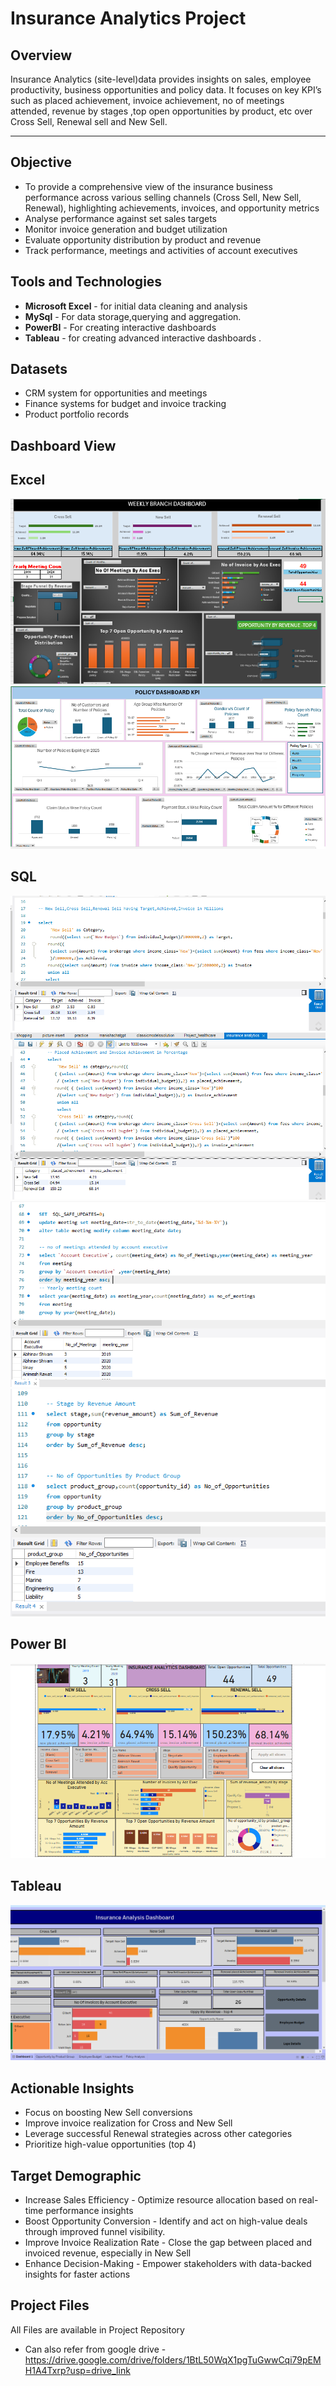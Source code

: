 # Insurance Analytics Project
## Overview
Insurance Analytics (site-level)data  provides insights on sales, employee productivity, business opportunities 
and policy data. It focuses on key KPI’s such as placed achievement, invoice achievement, no of meetings attended, 
revenue by stages ,top open opportunities by product, etc over Cross Sell, Renewal sell and New Sell.

---
## Objective
- To provide a comprehensive view of the insurance business performance across various selling channels (Cross Sell, New Sell, Renewal), highlighting achievements, invoices, and opportunity metrics
- Analyse performance against set sales targets
- Monitor invoice generation and budget utilization
- Evaluate opportunity distribution by product and revenue
- Track performance, meetings and activities of account executives

## Tools and Technologies
- **Microsoft Excel** - for initial data cleaning and analysis
- **MySql** - For data storage,querying and aggregation.
- **PowerBI** - For creating interactive dashboards
- **Tableau** - for creating advanced interactive dashboards .

## Datasets
- CRM system for opportunities and meetings
- Finance systems for budget and invoice tracking
- Product portfolio records

## Dashboard View
## Excel
![Excel Insurance Sales Dashboard](screenshots/excel.png)
![Excel Policy Data Dashboard](screenshots/policy%20data%20excel.png)

## SQL
![Sql Queries 1](screenshots/sql%20ss1.png)
![Sql Queries 2](screenshots/sql%20ss2.png)
![Sql Queries 3](screenshots/sql%20ss%203.png)
![Sql Queries 4](screenshots/sql%20ss4.png)

## Power BI
![Power BI Insurance Sales Dashboard](screenshots/power%20bi.png)

## Tableau
![Tableau Insurance Sales Dashboard](screenshots/tableau.png)

## Actionable Insights 
- Focus on boosting New Sell conversions
- Improve invoice realization for Cross and New Sell
- Leverage successful Renewal strategies across other categories
- Prioritize high-value opportunities (top 4)

## Target Demographic 
- Increase Sales Efficiency - Optimize resource allocation based on real-time performance insights
- Boost Opportunity Conversion - Identify and act on high-value deals through improved funnel visibility.
- Improve Invoice Realization Rate - Close the gap between placed and invoiced revenue, especially in New Sell
- Enhance Decision-Making - Empower stakeholders with data-backed insights for faster actions

## Project Files 
All Files are available in Project Repository 
- Can also refer from google drive - https://drive.google.com/drive/folders/1BtL50WqX1pgTuGwwCqi79pEMH1A4Txrp?usp=drive_link





